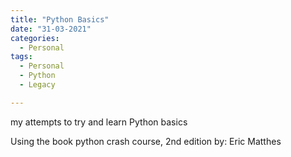 ```yaml
---
title: "Python Basics"
date: "31-03-2021"
categories:
  - Personal
tags:
  - Personal
  - Python
  - Legacy

---
```


my attempts to try and learn Python basics

Using the book python crash course, 2nd edition by: Eric Matthes
